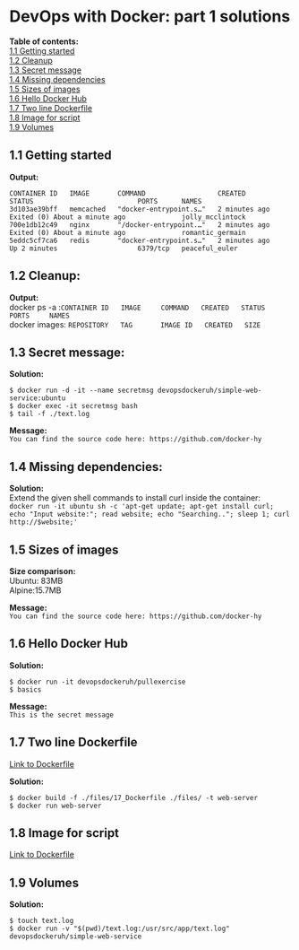 # DevOps with Docker: part 1 solutions  

**Table of contents:**  
[1.1 Getting started](#11-getting-started)  
[1.2 Cleanup](#12-cleanup)  
[1.3 Secret message](#13-secret-message)  
[1.4 Missing dependencies](#14-missing-dependencies)  
[1.5 Sizes of images](#15-sizes-of-images)  
[1.6 Hello Docker Hub](#16-hello-docker-hub)  
[1.7 Two line Dockerfile](#17-two-line-dockerfile)  
[1.8 Image for script](#18-image-for-script)  
[1.9 Volumes](#19-volumes)  

## 1.1 Getting started  
**Output:**  
```
CONTAINER ID   IMAGE       COMMAND                  CREATED          STATUS                          PORTS      NAMES
3d103ae39bff   memcached   "docker-entrypoint.s…"   2 minutes ago    Exited (0) About a minute ago              jolly_mcclintock
700e1db12c49   nginx       "/docker-entrypoint.…"   2 minutes ago    Exited (0) About a minute ago              romantic_germain
5eddc5cf7ca6   redis       "docker-entrypoint.s…"   2 minutes ago    Up 2 minutes                    6379/tcp   peaceful_euler
```

## 1.2 Cleanup:  
**Output:**  
docker ps -a :`CONTAINER ID   IMAGE     COMMAND   CREATED   STATUS    PORTS     NAMES`  
docker images: `REPOSITORY   TAG       IMAGE ID   CREATED   SIZE`

## 1.3 Secret message:
**Solution:**  
```
$ docker run -d -it --name secretmsg devopsdockeruh/simple-web-service:ubuntu
$ docker exec -it secretmsg bash
$ tail -f ./text.log
```  
**Message:**  
`You can find the source code here: https://github.com/docker-hy`  

## 1.4 Missing dependencies:
**Solution:**  
Extend the given shell commands to install curl inside the container:  
`docker run -it ubuntu sh -c 'apt-get update; apt-get install curl; echo "Input website:"; read website; echo "Searching.."; sleep 1; curl http://$website;'`  

## 1.5 Sizes of images
**Size comparison:**  
Ubuntu: 83MB  
Alpine:15.7MB

**Message:**  
`You can find the source code here: https://github.com/docker-hy`

## 1.6 Hello Docker Hub  
**Solution:**  
```
$ docker run -it devopsdockeruh/pullexercise  
$ basics
```  
**Message:**  
`This is the secret message`

## 1.7 Two line Dockerfile
[Link to Dockerfile](./files/17_Dockerfile)

**Solution:**  
```
$ docker build -f ./files/17_Dockerfile ./files/ -t web-server
$ docker run web-server
```  

## 1.8 Image for script
[Link to Dockerfile](./files/18_Dockerfile)  

## 1.9 Volumes

**Solution:**  
```
$ touch text.log  
$ docker run -v "$(pwd)/text.log:/usr/src/app/text.log" devopsdockeruh/simple-web-service
```  


